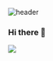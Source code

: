 ![header](https://capsule-render.vercel.app/api?type=waving&color=auto&height=300&section=header&text=ideale.^^_&fontSize=90)

### Hi there 👋

<img src="https://capsule-render.vercel.app/api?type=&color=auto&height=300&section=header&text%20render&fontSize=90" />






<!--
**mkoko8855/mkoko8855** is a ✨ _special_ ✨ repository because its `README.md` (this file) appears on your GitHub profile.

Here are some ideas to get you started:

- 🔭 I’m currently working on ...
- 🌱 I’m currently learning ...
- 👯 I’m looking to collaborate on ...
- 🤔 I’m looking for help with ...
- 💬 Ask me about ...
- 📫 How to reach me: ...
- 😄 Pronouns: ...
- ⚡ Fun fact: ...
-->

